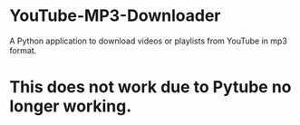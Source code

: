 # YouTube-MP3-Downloader
A Python application to download videos or playlists from YouTube in mp3 format.

#  This does not work due to Pytube no longer working.
